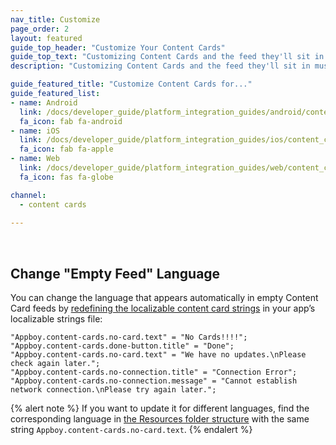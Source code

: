 ```yaml
---
nav_title: Customize
page_order: 2
layout: featured
guide_top_header: "Customize Your Content Cards"
guide_top_text: "Customizing Content Cards and the feed they'll sit in cannot be done during the campaign creation process - you must work with your engineers and developers to build and customize your cards. It's easy and completely customizable this way!"
description: "Customizing Content Cards and the feed they'll sit in must be done with your engineers and developers. This article will cover where this information can be found in the Braze docs."

guide_featured_title: "Customize Content Cards for..."
guide_featured_list:
- name: Android
  link: /docs/developer_guide/platform_integration_guides/android/content_cards/customization/
  fa_icon: fab fa-android
- name: iOS
  link: /docs/developer_guide/platform_integration_guides/ios/content_cards/customization/
  fa_icon: fab fa-apple
- name: Web
  link: /docs/developer_guide/platform_integration_guides/web/content_cards/customization/
  fa_icon: fas fa-globe

channel:
  - content cards
  
---
```

<br>

## Change "Empty Feed" Language

You can change the language that appears automatically in empty Content Card feeds by [redefining the localizable content card strings](https://github.com/Appboy/appboy-ios-sdk/blob/3cca65b06f66085f5bc7c8e1ad267bf8bb1f0da7/AppboyUI/ABKContentCards/Resources/en.lproj/AppboyContentCardsLocalizable.strings) in your app’s localizable strings file: 
```
"Appboy.content-cards.no-card.text" = "No Cards!!!!";
"Appboy.content-cards.done-button.title" = "Done";
"Appboy.content-cards.no-card.text" = "We have no updates.\nPlease check again later.";
"Appboy.content-cards.no-connection.title" = "Connection Error";
"Appboy.content-cards.no-connection.message" = "Cannot establish network connection.\nPlease try again later.";
```
{% alert note %}
If you want to update it for different languages, find the corresponding language in [the Resources folder structure](https://github.com/Appboy/appboy-ios-sdk/tree/3cca65b06f66085f5bc7c8e1ad267bf8bb1f0da7/AppboyUI/ABKContentCards/Resources) with the same string `Appboy.content-cards.no-card.text`.
{% endalert %}

<br>
